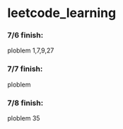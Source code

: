 # leetcode_learning

### 7/6 finish:
ploblem 1,7,9,27

### 7/7 finish:
ploblem

### 7/8 finish:
ploblem 35

